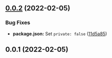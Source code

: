 ## [0.0.2](https://github.com/MorevM/commitlint-config/compare/v0.0.1...v0.0.2) (2022-02-05)


### Bug Fixes

* **package.json:** Set `private: false` ([11d5a85](https://github.com/MorevM/commitlint-config/commit/11d5a85958c32607b7a414dec57df3b0e4814b6b))

## 0.0.1 (2022-02-05)

